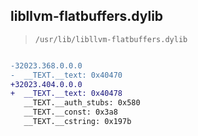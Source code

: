 ## libllvm-flatbuffers.dylib

> `/usr/lib/libllvm-flatbuffers.dylib`

```diff

-32023.368.0.0.0
-  __TEXT.__text: 0x40470
+32023.404.0.0.0
+  __TEXT.__text: 0x40478
   __TEXT.__auth_stubs: 0x580
   __TEXT.__const: 0x3a8
   __TEXT.__cstring: 0x197b

```
